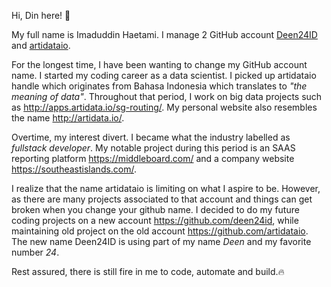 Hi, Din here! :wave: 

My full name is Imaduddin Haetami.
I manage 2 GitHub account [Deen24ID](https://github.com/deen24id) and [artidataio](https://github.com/artidataio).

For the longest time, I have been wanting to change my GitHub account name. 
I started my coding career as a data scientist.
I picked up artidataio handle which originates from Bahasa Indonesia which translates to *"the meaning of data"*.
Throughout that period, I work on big data projects such as http://apps.artidata.io/sg-routing/. 
My personal website also resembles the name http://artidata.io/.

Overtime, my interest divert.
I became what the industry labelled as *fullstack developer*.
My notable project during this period is an SAAS reporting platform https://middleboard.com/ and a company website https://southeastislands.com/.

I realize that the name artidataio is limiting on what I aspire to be.
However, as there are many projects associated to that account and things can get broken when you change your github name.
I decided to do my future coding projects on a new account https://github.com/deen24id, while maintaining old project on the old account https://github.com/artidataio.
The new name Deen24ID is using part of my name *Deen* and my favorite number *24*.

Rest assured, there is still fire in me to code, automate and build.🔥
